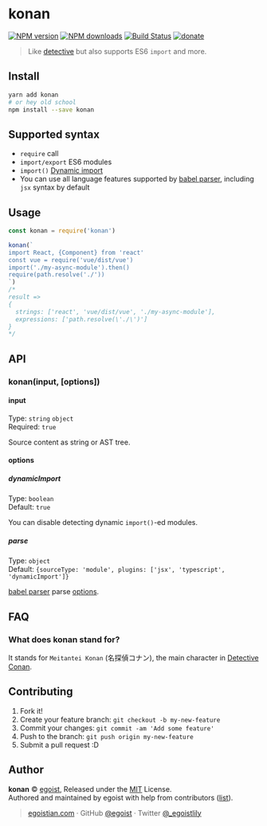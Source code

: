 # konan

[![NPM version](https://img.shields.io/npm/v/konan.svg?style=flat)](https://npmjs.com/package/konan) [![NPM downloads](https://img.shields.io/npm/dm/konan.svg?style=flat)](https://npmjs.com/package/konan) [![Build Status](https://img.shields.io/circleci/project/egoist/konan/master.svg?style=flat)](https://circleci.com/gh/egoist/konan) [![donate](https://img.shields.io/badge/$-donate-ff69b4.svg?maxAge=2592000&style=flat)](https://github.com/egoist/donate)

> Like [detective](https://github.com/substack/node-detective) but also supports ES6 `import` and more.

## Install

```bash
yarn add konan
# or hey old school
npm install --save konan
```

## Supported syntax

- `require` call
- `import/export` ES6 modules
- `import()` [Dynamic import](https://github.com/tc39/proposal-dynamic-import)
- You can use all language features supported by [babel parser](https://github.com/babel/babel/tree/master/packages/babel-parser), including `jsx` syntax by default

## Usage

```js
const konan = require('konan')

konan(`
import React, {Component} from 'react'
const vue = require('vue/dist/vue')
import('./my-async-module').then()
require(path.resolve('./'))
`)
/*
result =>
{
  strings: ['react', 'vue/dist/vue', './my-async-module'],
  expressions: ['path.resolve(\'./\')']
}
*/
```

## API

### konan(input, [options])

#### input

Type: `string` `object`<br>
Required: `true`

Source content as string or AST tree.

#### options

##### dynamicImport

Type: `boolean`<br>
Default: `true`

You can disable detecting dynamic `import()`-ed modules.

##### parse

Type: `object`<br>
Default: `{sourceType: 'module', plugins: ['jsx', 'typescript', 'dynamicImport']}`

[babel parser](https://github.com/babel/babel/tree/master/packages/babel-parser) parse [options](https://babeljs.io/docs/en/next/babel-parser.html#options).

## FAQ

### What does konan stand for?

It stands for `Meitantei Konan` (名探偵コナン), the main character in [Detective Conan](https://en.wikipedia.org/wiki/Case_Closed).

## Contributing

1. Fork it!
2. Create your feature branch: `git checkout -b my-new-feature`
3. Commit your changes: `git commit -am 'Add some feature'`
4. Push to the branch: `git push origin my-new-feature`
5. Submit a pull request :D


## Author

**konan** © [egoist](https://github.com/egoist), Released under the [MIT](./LICENSE) License.<br>
Authored and maintained by egoist with help from contributors ([list](https://github.com/egoist/konan/contributors)).

> [egoistian.com](https://egoistian.com) · GitHub [@egoist](https://github.com/egoist) · Twitter [@_egoistlily](https://twitter.com/_egoistlily)
